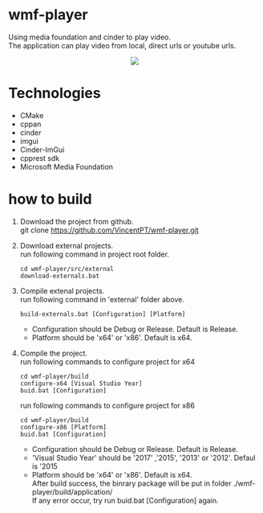 # wmf-player
Using media foundation and cinder to play video.  
The application can play video from local, direct urls or youtube urls.

<p align="center"><img src="doc/images/Screenshot.PNG)"/></p>

# Technologies
* CMake
* cppan
* cinder
* imgui
* Cinder-ImGui
* cpprest sdk
* Microsoft Media Foundation

# how to build
1. Download the project from github.  
   git clone https://github.com/VincentPT/wmf-player.git

2. Download external projects.  
   run following command in project root folder.
   ```
   cd wmf-player/src/external
   download-externals.bat
   ```
3. Compile extenal projects.  
   run following command in 'external' folder above.
   ```
   build-externals.bat [Configuration] [Platform]
   ```
   * Configuration should be Debug or Release. Default is Release.
   * Platform should be 'x64' or 'x86'. Default is x64.
   
4. Compile the project.  
   run following commands to configure project for x64
   ```
   cd wmf-player/build
   configure-x64 [Visual Studio Year]
   buid.bat [Configuration]
   ```
   
   run following commands to configure project for x86
   ```
   cd wmf-player/build
   configure-x86 [Platform]
   buid.bat [Configuration]
   ```
   * Configuration should be Debug or Release. Default is Release.  
   * 'Visual Studio Year' should be '2017' ,'2015', '2013' or '2012'. Defaul is '2015
   * Platform should be 'x64' or 'x86'. Default is x64.     
   After build success, the binrary package will be put in folder ./wmf-player/build/application/<Configuration>  
   If any error occur, try run buid.bat [Configuration] again.
